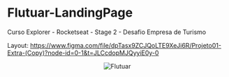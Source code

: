 # Flutuar-LandingPage
Curso Explorer - Rocketseat - Stage 2 - Desafio
Empresa de Turismo

Layout: https://www.figma.com/file/dpTasx9ZCJQoLTE9XeJi6R/Projeto01-Extra-(Copy)?node-id=0-1&t=JLCcdopMJQyyiE0y-0

<div align="center">

![Flutuar](https://user-images.githubusercontent.com/54086293/233454228-ab251dc5-4d41-4d38-81f7-f731c3195931.jpg)

</div>
